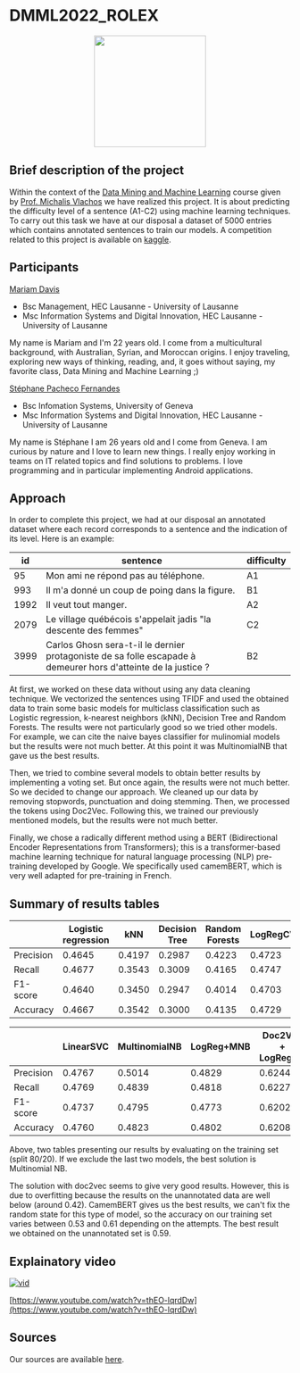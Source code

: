 # DMML2022_ROLEX
<p align="center">
<img height=200 src="https://user-images.githubusercontent.com/57952280/208384889-e102268f-0458-42e2-bb84-b92f1337bbfd.png">
</p>

## Brief description of the project
Within the context of the [Data Mining and Machine Learning](https://hecnet.unil.ch/hec/syllabus/descriptif/2457?dyn_lang=fr) course given by [Prof. Michalis Vlachos](https://www.linkedin.com/in/michalis-vlachos/) we have realized this project. It is about predicting the difficulty level of a sentence (A1-C2) using machine learning techniques. To carry out this task we have at our disposal a dataset of 5000 entries which contains annotated sentences to train our models. A competition related to this project is available on [kaggle](https://www.kaggle.com/competitions/detecting-french-texts-difficulty-level-2022/overview).

## Participants
[Mariam Davis](https://www.linkedin.com/in/mariam-davis-439385209/)
- Bsc Management, HEC Lausanne - University of Lausanne
- Msc Information Systems and Digital Innovation, HEC Lausanne - University of Lausanne

My name is Mariam and I'm 22 years old. I come from a multicultural background, with Australian, Syrian, and Moroccan origins. I enjoy traveling, exploring new ways of thinking, reading, and, it goes without saying, my favorite class, Data Mining and Machine Learning ;)

[Stéphane Pacheco Fernandes](https://www.linkedin.com/in/stéphane-pacheco-fernandes)
- Bsc Infomation Systems, University of Geneva
- Msc Information Systems and Digital Innovation, HEC Lausanne - University of Lausanne 

My name is Stéphane I am 26 years old and I come from Geneva. I am curious by nature and I love to learn new things. I really enjoy working in teams on IT related topics and find solutions to problems. I love programming and in particular implementing Android applications.

## Approach
In order to complete this project, we had at our disposal an annotated dataset where each record corresponds to a sentence and the indication of its level. Here is an example:

| id | sentence |difficulty|
| ------------- | ------------- |----------|
| 95  | Mon ami ne répond pas au téléphone.	 |A1|
| 993  | Il m'a donné un coup de poing dans la figure.|B1|
| 1992	 | Il veut tout manger.	  |A2|
| 2079	 | Le village québécois s'appelait jadis "la descente des femmes"	  |C2|
| 3999  | Carlos Ghosn sera-t-il le dernier protagoniste de sa folle escapade à demeurer hors d'atteinte de la justice ?	  |B2|

At first, we worked on these data without using any data cleaning technique. We vectorized the sentences using TFIDF and used the obtained data to train some basic models for multiclass classification such as Logistic regression, k-nearest neighbors (kNN), Decision Tree and Random Forests. The results were not particularly good so we tried other models. For example, we can cite the naive bayes classifier for mulinomial models but the results were not much better. At this point it was MultinomialNB that gave us the best results.

Then, we tried to combine several models to obtain better results by implementing a voting set. But once again, the results were not much better. So we decided to change our approach. We cleaned up our data by removing stopwords, punctuation and doing stemming. Then, we processed the tokens using Doc2Vec. Following this, we trained our previously mentioned models, but the results were not much better. 

Finally, we chose a radically different method using a BERT (Bidirectional Encoder Representations from Transformers); this is a transformer-based machine learning technique for natural language processing (NLP) pre-training developed by Google. We specifically used camemBERT, which is very well adapted for pre-training in French.


## Summary of results tables
|  | Logistic regression |kNN	| Decision Tree | Random Forests |LogRegCV|
| ------------- | ------------- |----------| ------------- | ------------- |----------|
| Precision |0.4645|0.4197| 0.2987 | 0.4223 |0.4723|
| Recall |0.4677|0.3543| 0.3009 | 0.4165 |0.4747|
| F1-score | 0.4640|0.3450| 0.2947 | 0.4014 |0.4703|
| Accuracy | 0.4667 |0.3542| 0.3000 | 0.4135 |0.4729|

|  | LinearSVC |MultinomialNB	| LogReg+MNB | Doc2Vec + LogRegCV |CamemBERT|
| ------------- | ------------- |----------| ------------- | ------------- |----------|
| Precision |0.4767|0.5014| 0.4829 | 0.6244 |0.6108|
| Recall |0.4769|0.4839| 0.4818 | 0.6227 |0.6095|
| F1-score | 0.4737|0.4795| 0.4773 | 0.6202 |0.5997|
| Accuracy | 0.4760 |0.4823| 0.4802 | 0.6208 |0.6046|

Above, two tables presenting our results by evaluating on the training set (split 80/20). If we exclude the last two models, the best solution is Multinomial NB. 

The solution with doc2vec seems to give very good results. However, this is due to overfitting because the results on the unannotated data are well below (around 0.42). CamemBERT gives us the best results, we can't fix the random state for this type of model, so the accuracy on our training set varies between 0.53 and 0.61 depending on the attempts. The best result we obtained on the unannotated set is 0.59.

					
					
					



## Explainatory video
[![vid](https://img.youtube.com/vi/thEO-lqrdDw/0.jpg)](https://www.youtube.com/watch?v=thEO-lqrdDw)

[https://www.youtube.com/watch?v=thEO-lqrdDw](https://www.youtube.com/watch?v=thEO-lqrdDw)


## Sources

Our sources are available [here](https://github.com/stefarine/DMML2022_ROLEX/blob/main/documentation/sources.md#sources).
